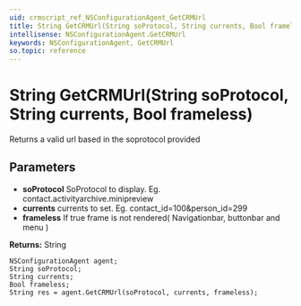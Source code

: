 ```yaml
---
uid: crmscript_ref_NSConfigurationAgent_GetCRMUrl
title: String GetCRMUrl(String soProtocol, String currents, Bool frameless)
intellisense: NSConfigurationAgent.GetCRMUrl
keywords: NSConfigurationAgent, GetCRMUrl
so.topic: reference
---
```


# String GetCRMUrl(String soProtocol, String currents, Bool frameless)

Returns a valid url based in the soprotocol provided

## Parameters

* **soProtocol** SoProtocol to display. Eg. contact.activityarchive.minipreview
* **currents** currents to set. Eg. contact_id=100&person_id=299
* **frameless** If true frame is not rendered( Navigationbar, buttonbar and menu )

**Returns:** String

```crmscript
NSConfigurationAgent agent;
String soProtocol;
String currents;
Bool frameless;
String res = agent.GetCRMUrl(soProtocol, currents, frameless);
```

